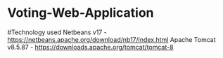 # Voting-Web-Application
#Technology used
Netbeans v17 - https://netbeans.apache.org/download/nb17/index.html
Apache Tomcat v8.5.87 - https://downloads.apache.org/tomcat/tomcat-8
